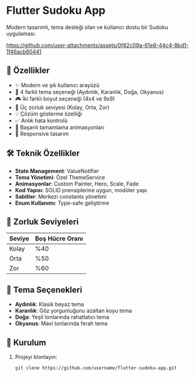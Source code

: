 # Flutter Sudoku App

Modern tasarımlı, tema desteği olan ve kullanıcı dostu bir Sudoku uygulaması.

https://github.com/user-attachments/assets/0f82c09a-61e8-44c4-8bd1-1f46acb60441

## 🌟 Özellikler

- ✨ Modern ve şık kullanıcı arayüzü
- 🎨 4 farklı tema seçeneği (Aydınlık, Karanlık, Doğa, Okyanus)
- 🎮 İki farklı boyut seçeneği (4x4 ve 9x9)
- 🎯 Üç zorluk seviyesi (Kolay, Orta, Zor)
- 💡 Çözüm gösterme özelliği
- ✅ Anlık hata kontrolü
- 🎉 Başarılı tamamlama animasyonları
- 📱 Responsive tasarım

## 🛠️ Teknik Özellikler

- **State Management**: ValueNotifier
- **Tema Yönetimi**: Özel ThemeService
- **Animasyonlar**: Custom Painter, Hero, Scale, Fade
- **Kod Yapısı**: SOLID prensiplerine uygun, modüler yapı
- **Sabitler**: Merkezi constants yönetimi
- **Enum Kullanımı**: Type-safe geliştirme

## 🎯 Zorluk Seviyeleri

| Seviye | Boş Hücre Oranı |
|--------|-----------------|
| Kolay  | %40            |
| Orta   | %50            |
| Zor    | %60            |

## 🎨 Tema Seçenekleri

- **Aydınlık**: Klasik beyaz tema
- **Karanlık**: Göz yorgunluğunu azaltan koyu tema
- **Doğa**: Yeşil tonlarında rahatlatıcı tema
- **Okyanus**: Mavi tonlarında ferah tema

## 🚀 Kurulum

1. Projeyi klonlayın:
   ```bash
   git clone https://github.com/username/flutter-sudoku-app.git
